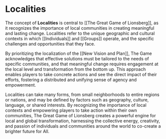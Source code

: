 # Localities

The concept of **Localities** is central to [[The Great Game of Lionsberg]], as it recognizes the importance of local communities in creating meaningful and lasting change. Localities refer to the unique geographic and cultural contexts in which [[Individuals]] and [[Groups]] operate, and the specific challenges and opportunities that they face.

By prioritizing the localization of the [[New Vision and Plan]], The Game acknowledges that effective solutions must be tailored to the needs of specific communities, and that meaningful change requires engagement at the local level and transformation from the bottom up. This approach enables players to take concrete actions and see the direct impact of their efforts, fostering a distributed and unifying sense of agency and empowerment.

Localities can take many forms, from small neighborhoods to entire regions or nations, and may be defined by factors such as geography, culture, language, or shared interests. By recognizing the importance of local contexts and empowering players to take action within their own communities, The Great Game of Lionsberg creates a powerful engine for local and global transformation, harnessing the collective energy, creativity, and passion of individuals and communities around the world to co-create a brighter future for All. 